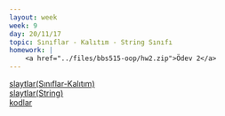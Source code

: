 ```yaml
---
layout: week
week: 9
day: 20/11/17
topic: Sınıflar - Kalıtım - String Sınıfı
homework: |
    <a href="../files/bbs515-oop/hw2.zip">Ödev 2</a>
---
```

[slaytlar(Sınıflar-Kalıtım)](../files/bbs515-oop/lecture9/NYP-ders9-kalitim.pdf)  
[slaytlar(String)](../files/bbs515-oop/lecture9/NYP-ders9-string.pdf)  
[kodlar](../files/bbs515-oop/lecture9/Ders9Kodlar.zip)  